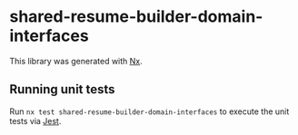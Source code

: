 # shared-resume-builder-domain-interfaces

This library was generated with [Nx](https://nx.dev).

## Running unit tests

Run `nx test shared-resume-builder-domain-interfaces` to execute the unit tests via [Jest](https://jestjs.io).
